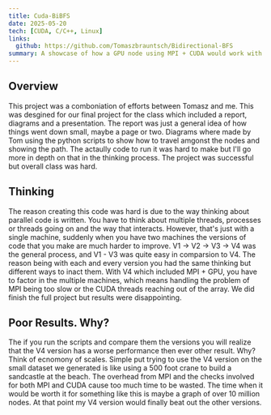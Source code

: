 ```yaml
---
title: Cuda-BiBFS
date: 2025-05-20
tech: [CUDA, C/C++, Linux]
links:
  github: https://github.com/Tomaszbrauntsch/Bidirectional-BFS
summary: A showcase of how a GPU node using MPI + CUDA would work with a bi directional BFS algorithm.
---
```


## Overview
This project was a comboniation of efforts between Tomasz and me. This was desgined for our final project for the class which included a report, diagrams and a presentation. The report was just a general idea of how things went down small, maybe a page or two. Diagrams where made by Tom using the python scripts to show how to travel amgonst the nodes and showing the path. The actaully code to run it was hard to make but I'll go more in depth on that in the thinking process. The project was successful but overall class was hard.

## Thinking 
The reason creating this code was hard is due to the way thinking about parallel code is written. You have to think about multiple threads, processes or threads going on and the way that interacts. However, that's just with a single machine, suddenly when you have two machines the versions of code that you make are much harder to improve. V1 -> V2 -> V3 -> V4 was the general process, and V1 - V3 was quite easy in comparsion to V4. The reason being with each and every version you had the same thinking but different ways to inact them. With V4 which included MPI + GPU, you have to factor in the multiple machines, which means handling the problem of MPI being too slow or the CUDA threads reaching out of the array. We did finish the full project but results were disappointing.

## Poor Results. Why?
The if you run the scripts and compare them the versions you will realize that the V4 version has a worse performance then ever other result. Why? Think of ecnomony of scales. Simple put trying to use the V4 version on the small dataset we generated is like using a 500 foot crane to build a sandcastle at the beach. The overhead from MPI and the checks involved for both MPI and CUDA cause too much time to be wasted. The time when it would be worth it for something like this is maybe a graph of over 10 million nodes. At that point my V4 version would finally beat out the other versions.